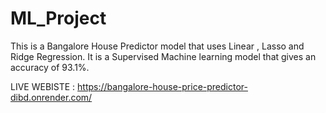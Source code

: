 # ML_Project
This is a Bangalore House Predictor model that uses Linear , Lasso and Ridge Regression.
It is a Supervised Machine learning model that gives an accuracy of 93.1%.

LIVE WEBISTE : https://bangalore-house-price-predictor-dibd.onrender.com/
